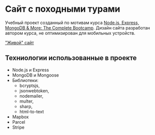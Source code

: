 # Сайт с походными турами

Учебный проект созданный по мотивам курса [Node.js, Express, MongoDB & More: The Complete Bootcamp][1].  Дизайн сайта разработан автором курса, не оптимизирован для мобильных устройств.

["Живой" сайт][2]

[1]: https://www.udemy.com/course/nodejs-express-mongodb-bootcamp/ 'Курс на Udemy'
[2]: https://arcane-stream-89122.herokuapp.com/ 'Сайт на heroku'

## Техниологии использованные в проекте

- Node.js и Express
- MongoDB и Mongoose
- Библиотеки:
  - bcryptsjs,
  - jsonwebtoken,
  - nodemailer,
  - multer,
  - sharp,
  - html-to-text
- Mapbox
- Parcel
- Stripe
